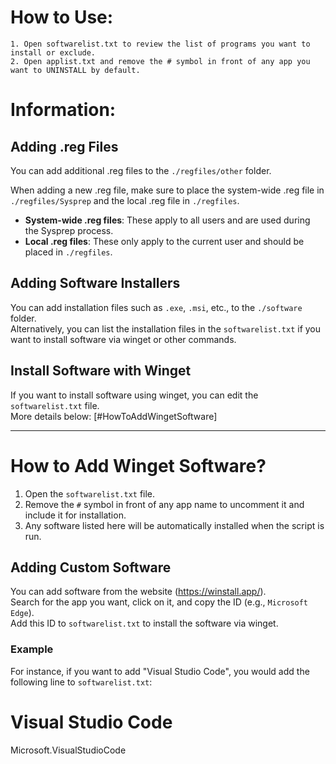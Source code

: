 # How to Use:
    1. Open softwarelist.txt to review the list of programs you want to install or exclude.
    2. Open applist.txt and remove the # symbol in front of any app you want to UNINSTALL by default.


# Information:
## Adding .reg Files
You can add additional .reg files to the `./regfiles/other` folder.

When adding a new .reg file, make sure to place the system-wide .reg file in `./regfiles/Sysprep` and the local .reg file in `./regfiles`.

- **System-wide .reg files**: These apply to all users and are used during the Sysprep process.
- **Local .reg files**: These only apply to the current user and should be placed in `./regfiles`.

## Adding Software Installers
You can add installation files such as `.exe`, `.msi`, etc., to the `./software` folder.  
Alternatively, you can list the installation files in the `softwarelist.txt` if you want to install software via winget or other commands.

## Install Software with Winget
If you want to install software using winget, you can edit the `softwarelist.txt` file.  
More details below: [#HowToAddWingetSoftware]

---

# How to Add Winget Software?
1. Open the `softwarelist.txt` file.
2. Remove the `#` symbol in front of any app name to uncomment it and include it for installation.
3. Any software listed here will be automatically installed when the script is run.

## Adding Custom Software
You can add software from the website (https://winstall.app/).  
Search for the app you want, click on it, and copy the ID (e.g., `Microsoft Edge`).  
Add this ID to `softwarelist.txt` to install the software via winget.

### Example
For instance, if you want to add "Visual Studio Code", you would add the following line to `softwarelist.txt`:

# Visual Studio Code
Microsoft.VisualStudioCode









